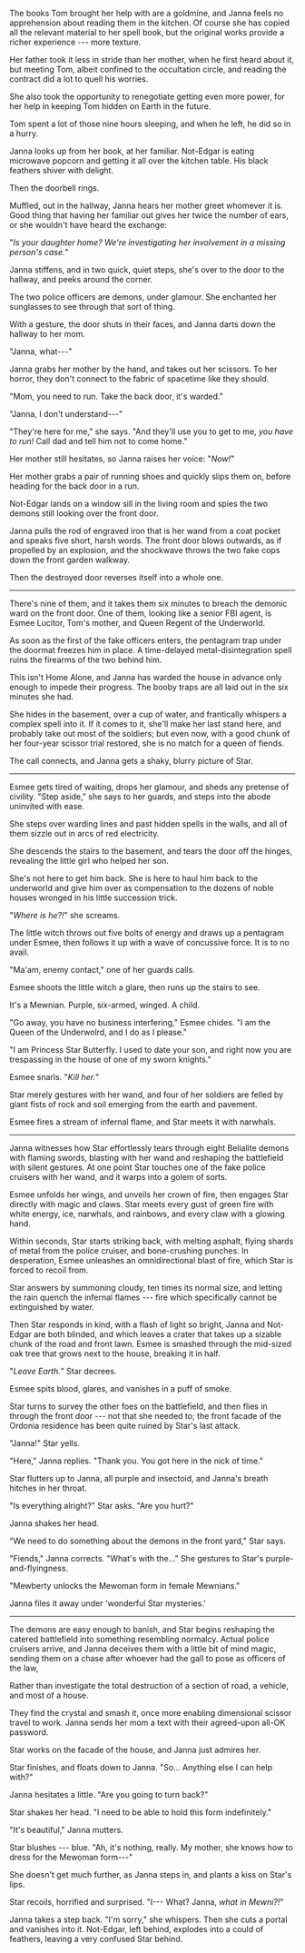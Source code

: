 The books Tom brought her help with are a goldmine, and Janna feels no apprehension about reading
them in the kitchen. Of course she has copied all the relevant material to her spell book, but the
original works provide a richer experience --- more texture.

Her father took it less in stride than her mother, when he first heard about it, but meeting Tom,
albeit confined to the occultation circle, and reading the contract did a lot to quell his worries.

She also took the opportunity to renegotiate getting even more power, for her help in keeping Tom
hidden on Earth in the future.

Tom spent a lot of those nine hours sleeping, and when he left, he did so in a hurry.

Janna looks up from her book, at her familiar.
Not-Edgar is eating microwave popcorn and getting it all over the kitchen table.
His black feathers shiver with delight.

Then the doorbell rings.

Muffled, out in the hallway, Janna hears her mother greet whomever it is.
Good thing that having her familiar out gives her twice the number of ears,
or she wouldn't have heard the exchange:

"_Is your daughter home? We're investigating her involvement in a missing person's case._"

Janna stiffens, and in two quick, quiet steps, she's over to the door to the hallway, and peeks
around the corner.

The two police officers are demons, under glamour. She enchanted her sunglasses to see through
that sort of thing.

With a gesture, the door shuts in their faces, and Janna darts down the hallway to her mom.

"Janna, what---"

Janna grabs her mother by the hand, and takes out her scissors. To her horror, they don't
connect to the fabric of spacetime like they should.

"Mom, you need to run. Take the back door, it's warded."

"Janna, I don't understand---"

"They're here for me," she says. "And they'll use you to get to me, _you have to run!_ Call dad
and tell him not to come home."

Her mother still hesitates, so Janna raises her voice: "_Now!_"

Her mother grabs a pair of running shoes and quickly slips them on, before heading for the 
back door in a run.

Not-Edgar lands on a window sill in the living room and spies the two demons still looking over
the front door.

Janna pulls the rod of engraved iron that is her wand from a coat pocket and speaks five short,
harsh words. The front door blows outwards, as if propelled by an explosion, and the shockwave
throws the two fake cops down the front garden walkway.

Then the destroyed door reverses itself into a whole one.

----

There's nine of them, and it takes them six minutes to breach the demonic ward on the front
door. One of them, looking like a senior FBI agent, is Esmee Lucitor, Tom's mother, and
Queen Regent of the Underworld.

As soon as the first of the fake officers enters, the pentagram trap under the doormat freezes
him in place. A time-delayed metal-disintegration spell ruins the firearms of the two behind him.

This isn't Home Alone, and Janna has warded the house in advance only enough to impede their progress.
The booby traps are all laid out in the six minutes she had.

She hides in the basement, over a cup of water, and frantically whispers a complex spell into it.
If it comes to it, she'll make her last stand here, and probably take out most of the soldiers; but
even now, with a good chunk of her four-year scissor trial restored, she is no match for a queen of fiends.

The call connects, and Janna gets a shaky, blurry picture of Star.

----

Esmee gets tired of waiting, drops her glamour, and sheds any pretense of civility.
"Step aside," she says to her guards, and steps into the abode uninvited with ease.

She steps over warding lines and past hidden spells in the walls, and all of them sizzle out
in arcs of red electricity.

She descends the stairs to the basement, and tears the door off the hinges, revealing the
little girl who helped her son.

She's not here to get him back. She is here to haul him back to the underworld and give him
over as compensation to the dozens of noble houses wronged in his little succession trick.

"_Where is he?!_" she screams.

The little witch throws out five bolts of energy and draws up a pentagram under Esmee, then
follows it up with a wave of concussive force. It is to no avail.

"Ma'am, enemy contact," one of her guards calls.

Esmee shoots the little witch a glare, then runs up the stairs to see.

It's a Mewnian. Purple, six-armed, winged. A child.

"Go away, you have no business interfering," Esmee chides. "I am the Queen of the Underwolrd,
and I do as I please."

"I am Princess Star Butterfly. I used to date your son, and right now you are trespassing in the
house of one of my sworn knights."

Esmee snarls. "_Kill her._"

Star merely gestures with her wand, and four of her soldiers are felled by giant fists of rock and
soil emerging from the earth and pavement.

Esmee fires a stream of infernal flame, and Star meets it with narwhals.

----

Janna witnesses how Star effortlessly tears through eight Belialite demons with flaming swords,
blasting with her wand and reshaping the battlefield with silent gestures. At one point Star
touches one of the fake police cruisers with her wand, and it warps into a golem of sorts.

Esmee unfolds her wings, and unveils her crown of fire, then engages Star directly with magic
and claws. Star meets every gust of green fire with white energy, ice, narwhals, and rainbows,
and every claw with a glowing hand.

Within seconds, Star starts striking back, with melting asphalt, flying shards of metal from
the police cruiser, and bone-crushing punches. In desperation, Esmee unleashes an omnidirectional
blast of fire, which Star is forced to recoil from.

Star answers by summoning cloudy, ten times its normal size, and letting the rain quench the infernal
flames --- fire which specifically cannot be extinguished by water.

Then Star responds in kind, with a flash of light so bright, Janna and Not-Edgar are both blinded,
and which leaves a crater that takes up a sizable chunk of the road and front lawn. Esmee is smashed
through the mid-sized oak tree that grows next to the house, breaking it in half.

"_Leave Earth._" Star decrees.

Esmee spits blood, glares, and vanishes in a puff of smoke.

Star turns to survey the other foes on the battlefield, and then flies in through the
front door --- not that she needed to; the front facade of the Ordonia residence has
been quite ruined by Star's last attack.

"Janna!" Star yells.

"Here," Janna replies. "Thank you. You got here in the nick of time."

Star flutters up to Janna, all purple and insectoid, and Janna's breath hitches in her throat.

"Is everything alright?" Star asks. "Are you hurt?"

Janna shakes her head.

"We need to do something about the demons in the front yard," Star says.

"Fiends," Janna corrects. "What's with the..." She gestures to Star's purple-and-flyingness.

"Mewberty unlocks the Mewoman form in female Mewnians."

Janna files it away under 'wonderful Star mysteries.'

----

The demons are easy enough to banish, and Star begins reshaping the catered battlefield into something
resembling normalcy. Actual police cruisers arrive, and Janna deceives them with a little bit of 
mind magic, sending them on a chase after whoever had the gall to pose as officers of the law,

Rather than investigate the total destruction of a section of road, a vehicle, and most of 
a house.

They find the crystal and smash it, once more enabling dimensional scissor travel to work.
Janna sends her mom a text with their agreed-upon all-OK password.

Star works on the facade of the house, and Janna just admires her.

Star finishes, and floats down to Janna. "So... Anything else I can help with?"

Janna hesitates a little. "Are you going to turn back?"

Star shakes her head. "I need to be able to hold this form indefinitely."

"It's beautiful," Janna mutters.

Star blushes --- blue. "Ah, it's nothing, really. My mother, she knows how to dress for
the Mewoman form---"

She doesn't get much further, as Janna steps in, and plants a kiss on Star's lips.

Star recoils, horrified and surprised. "I--- What? Janna, _what in Mewni?!_"

Janna takes a step back. "I'm sorry," she whispers. Then she cuts a portal and vanishes
into it. Not-Edgar, left behind, explodes into a could of feathers, leaving a very confused
Star behind.
